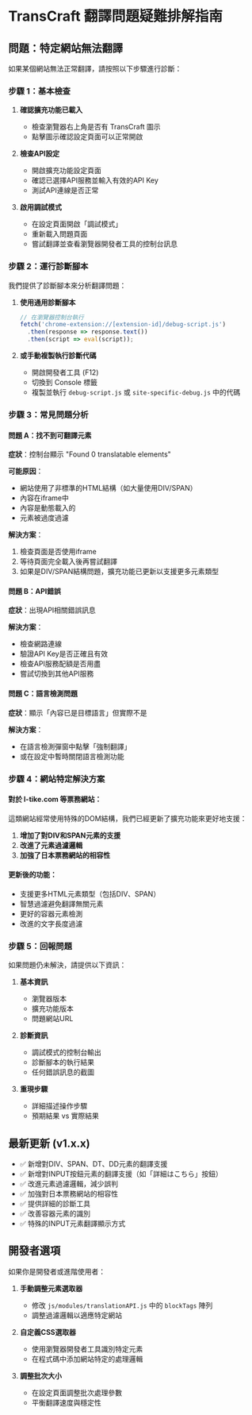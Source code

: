 # TransCraft 翻譯問題疑難排解指南

## 問題：特定網站無法翻譯

如果某個網站無法正常翻譯，請按照以下步驟進行診斷：

### 步驟 1：基本檢查

1. **確認擴充功能已載入**
   - 檢查瀏覽器右上角是否有 TransCraft 圖示
   - 點擊圖示確認設定頁面可以正常開啟

2. **檢查API設定**
   - 開啟擴充功能設定頁面
   - 確認已選擇API服務並輸入有效的API Key
   - 測試API連線是否正常

3. **啟用調試模式**
   - 在設定頁面開啟「調試模式」
   - 重新載入問題頁面
   - 嘗試翻譯並查看瀏覽器開發者工具的控制台訊息

### 步驟 2：運行診斷腳本

我們提供了診斷腳本來分析翻譯問題：

1. **使用通用診斷腳本**
   ```javascript
   // 在瀏覽器控制台執行
   fetch('chrome-extension://[extension-id]/debug-script.js')
     .then(response => response.text())
     .then(script => eval(script));
   ```

2. **或手動複製執行診斷代碼**
   - 開啟開發者工具 (F12)
   - 切換到 Console 標籤
   - 複製並執行 `debug-script.js` 或 `site-specific-debug.js` 中的代碼

### 步驟 3：常見問題分析

#### 問題 A：找不到可翻譯元素
**症狀**：控制台顯示 "Found 0 translatable elements"

**可能原因**：
- 網站使用了非標準的HTML結構（如大量使用DIV/SPAN）
- 內容在iframe中
- 內容是動態載入的
- 元素被過度過濾

**解決方案**：
1. 檢查頁面是否使用iframe
2. 等待頁面完全載入後再嘗試翻譯
3. 如果是DIV/SPAN結構問題，擴充功能已更新以支援更多元素類型

#### 問題 B：API錯誤
**症狀**：出現API相關錯誤訊息

**解決方案**：
- 檢查網路連線
- 驗證API Key是否正確且有效
- 檢查API服務配額是否用盡
- 嘗試切換到其他API服務

#### 問題 C：語言檢測問題
**症狀**：顯示「內容已是目標語言」但實際不是

**解決方案**：
- 在語言檢測彈窗中點擊「強制翻譯」
- 或在設定中暫時關閉語言檢測功能

### 步驟 4：網站特定解決方案

#### 對於 l-tike.com 等票務網站：

這類網站經常使用特殊的DOM結構，我們已經更新了擴充功能來更好地支援：

1. **增加了對DIV和SPAN元素的支援**
2. **改進了元素過濾邏輯**
3. **加強了日本票務網站的相容性**

#### 更新後的功能：
- 支援更多HTML元素類型（包括DIV、SPAN）
- 智慧過濾避免翻譯無關元素
- 更好的容器元素檢測
- 改進的文字長度過濾

### 步驟 5：回報問題

如果問題仍未解決，請提供以下資訊：

1. **基本資訊**
   - 瀏覽器版本
   - 擴充功能版本
   - 問題網站URL

2. **診斷資訊**
   - 調試模式的控制台輸出
   - 診斷腳本的執行結果
   - 任何錯誤訊息的截圖

3. **重現步驟**
   - 詳細描述操作步驟
   - 預期結果 vs 實際結果

## 最新更新 (v1.x.x)

- ✅ 新增對DIV、SPAN、DT、DD元素的翻譯支援
- ✅ 新增對INPUT按鈕元素的翻譯支援（如「詳細はこちら」按鈕）
- ✅ 改進元素過濾邏輯，減少誤判
- ✅ 加強對日本票務網站的相容性
- ✅ 提供詳細的診斷工具
- ✅ 改善容器元素的識別
- ✅ 特殊的INPUT元素翻譯顯示方式

## 開發者選項

如果你是開發者或進階使用者：

1. **手動調整元素選取器**
   - 修改 `js/modules/translationAPI.js` 中的 `blockTags` 陣列
   - 調整過濾邏輯以適應特定網站

2. **自定義CSS選取器**
   - 使用瀏覽器開發者工具識別特定元素
   - 在程式碼中添加網站特定的處理邏輯

3. **調整批次大小**
   - 在設定頁面調整批次處理參數
   - 平衡翻譯速度與穩定性